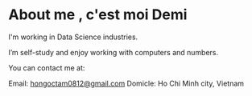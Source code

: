# About me , c'est moi Demi 

I'm working in Data Science industries.

I’m self-study and enjoy working with computers and numbers.

You can contact me at:

Email: hongoctam0812@gmail.com
Domicle: Ho Chi Minh city, Vietnam
